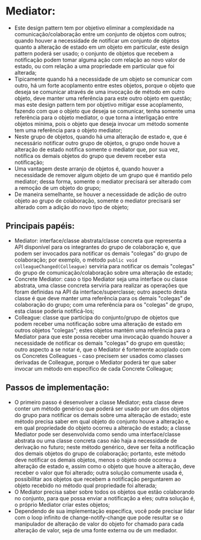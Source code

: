 # Mediator:
 - Este design pattern tem por objetivo eliminar a complexidade na comunicação/colaboração entre um conjunto
de objetos com outros; quando houver a necessidade de notificar um conjunto de objetos quanto a alteração de
estado em um objeto em particular, este design pattern poderá ser usado; o conjunto de objetos que recebem a
notificação podem tomar alguma ação com relação ao novo valor de estado, ou com relação a uma propriedade em
particular que foi alterada;
 - Tipicamente quando há a necessidade de um objeto se comunicar com outro, há um forte acoplamento entre
estes objetos, porque o objeto que deseja se comunicar através de uma invocação de método em outro objeto,
deve manter uma referência para este outro objeto em questão; mas este design pattern tem por objetivo
mitigar esse acoplamento, fazendo com que o objeto que deseja se comunicar, tenha somente uma referência
para o objeto mediator, o que torna a interligação entre objetos minima, pois o objeto que deseja invocar um
método somente tem uma referência para o objeto mediator;
 - Neste grupo de objetos, quando há uma alteração de estado e, que é necessário notificar outro grupo de
objetos, o grupo onde houve a alteração de estado notifica somente o mediator que, por sua vez, notifica os
demais objetos do grupo que devem receber esta notificação;
 - Uma vantagem deste arranjo de objetos é, quando houver a necessidade de remover algum objeto de um grupo
que é mantido pelo mediator; dessa forma, somente o mediator precisará ser alterado com a remoção de um
objeto do grupo;
 - De maneira semelhante, se houver a necessidade de adição de outro objeto ao grupo de colaboração, somente
o mediator precisará ser alterado com a adição do novo tipo de objeto;

## Principais papéis:
 - Mediator: interface/classe abstrata/classe concreta que representa a API disponível para os integrantes
do grupo de colaboração e, que podem ser invocados para notificar os demais "colegas" do grupo de
colaboração; por exemplo, o método `public void colleagueChanged(Colleague)` serviria para notificar os
demais "colegas" do grupo de comunicação/colaboração sobre uma alteração de estado;
 - Concrete Mediator: caso o tipo Mediator seja uma interface ou classe abstrata, uma classe concreta serviria
para realizar as operações que foram definidas na API da interface/superclasse; outro aspecto desta classe é
que deve manter uma referência para os demais "colegas" de colaboração do grupo; com uma referência para os
"colegas" de grupo, esta classe poderia notificá-los;
- Colleague: classe que participa do conjunto/grupo de objetos que podem receber uma notificação sobre uma
alteração de estado em outros objetos "colegas"; estes objetos mantém uma referência para o Mediator para que
este possa receber uma invocação quando houver a necessidade de notificar os demais "colegas" do grupo em
questão; outro aspecto a se notar é, que o Mediator é fortemente acoplado com os Concretes Colleagues - caso
precisem ser usados como classes derivadas de Colleague, porque o Mediator poderá ter que saber invocar um
método em específico de cada Concrete Colleague;

## Passos de implementação:
 - O primeiro passo é desenvolver a classe Mediator; esta classe deve conter um método genérico que poderá ser
usado por um dos objetos do grupo para notificar os demais sobre uma alteração de estado; este método precisa
saber em qual objeto do conjunto houve a alteração e, em qual propriedade do objeto ocorreu a alteração de
estado; a classe Mediator pode ser desenvolvida como sendo uma interface/classe abstrata ou uma classe concreta
caso não haja a necessidade de derivação no futuro; neste método genérico, deve ser feita a notificação dos
demais objetos do grupo de colaboração; portanto, este método deve notificar os demais objetos, menos o objeto
onde ocorreu a alteração de estado e, assim como o objeto que houve a alteração, deve receber o valor que foi
alterado; outra solução comumente usada é, possibilitar aos objetos que recebem a notificação perguntarem ao
objeto recebido no método qual propriedade foi alterada;
 - O Mediator precisa saber sobre todos os objetos que estão colaborando no conjunto, para que possa enviar a
notificação a eles; outra solução é, o próprio Mediator criar estes objetos;
 - Dependendo de sua implementação específica, você pode precisar lidar com o loop infinito de
change-notify-change que pode resultar se o manipulador de alteração de valor do objeto for chamado para
cada alteração de valor, seja de uma fonte externa ou de um mediador.
